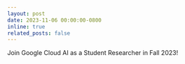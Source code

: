 ```yaml
---
layout: post
date: 2023-11-06 00:00:00-0800
inline: true
related_posts: false
---
```

Join Google Cloud AI as a Student Researcher in Fall 2023!
